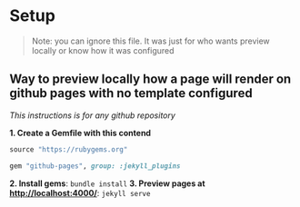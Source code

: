 # Setup
> Note: you can ignore this file. It was just for who wants preview locally or
know how it was configured

## Way to preview locally how a page will render on github pages with no template configured
_This instructions is for any github repository_

**1. Create a Gemfile with this contend**

```ruby
source "https://rubygems.org"

gem "github-pages", group: :jekyll_plugins
```

**2. Install gems**: `bundle install`
**3. Preview pages at <http://localhost:4000/>**: `jekyll serve`
